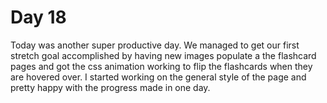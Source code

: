 # Day 18

Today was another super productive day. We managed to get our first stretch goal accomplished by having new images populate a the flashcard pages and got the css animation working to flip the flashcards when they are hovered over. I started working on the general style of the page and pretty happy with the progress made in one day.
